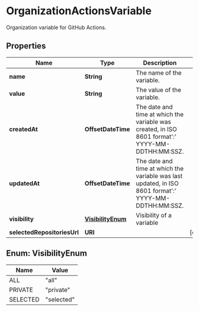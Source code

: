 

# OrganizationActionsVariable

Organization variable for GitHub Actions.

## Properties

| Name | Type | Description | Notes |
|------------ | ------------- | ------------- | -------------|
|**name** | **String** | The name of the variable. |  |
|**value** | **String** | The value of the variable. |  |
|**createdAt** | **OffsetDateTime** | The date and time at which the variable was created, in ISO 8601 format&#39;:&#39; YYYY-MM-DDTHH:MM:SSZ. |  |
|**updatedAt** | **OffsetDateTime** | The date and time at which the variable was last updated, in ISO 8601 format&#39;:&#39; YYYY-MM-DDTHH:MM:SSZ. |  |
|**visibility** | [**VisibilityEnum**](#VisibilityEnum) | Visibility of a variable |  |
|**selectedRepositoriesUrl** | **URI** |  |  [optional] |



## Enum: VisibilityEnum

| Name | Value |
|---- | -----|
| ALL | &quot;all&quot; |
| PRIVATE | &quot;private&quot; |
| SELECTED | &quot;selected&quot; |



